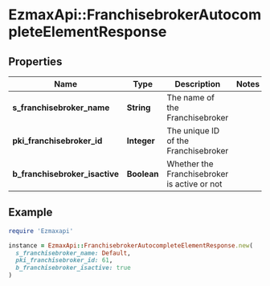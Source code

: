 # EzmaxApi::FranchisebrokerAutocompleteElementResponse

## Properties

| Name | Type | Description | Notes |
| ---- | ---- | ----------- | ----- |
| **s_franchisebroker_name** | **String** | The name of the Franchisebroker |  |
| **pki_franchisebroker_id** | **Integer** | The unique ID of the Franchisebroker |  |
| **b_franchisebroker_isactive** | **Boolean** | Whether the Franchisebroker is active or not |  |

## Example

```ruby
require 'Ezmaxapi'

instance = EzmaxApi::FranchisebrokerAutocompleteElementResponse.new(
  s_franchisebroker_name: Default,
  pki_franchisebroker_id: 61,
  b_franchisebroker_isactive: true
)
```


